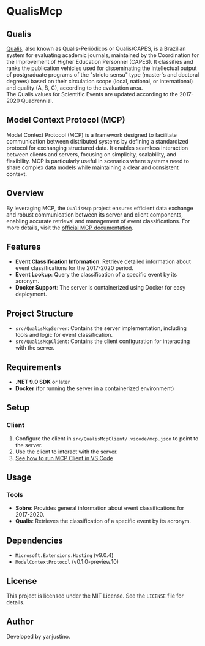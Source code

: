# QualisMcp

## Qualis
[Qualis](https://sucupira-legado.capes.gov.br/sucupira/public/consultas/coleta/veiculoPublicacaoQualis/listaConsultaGeralPeriodicos.jsf), also known as Qualis-Periódicos or Qualis/CAPES, is a Brazilian system for evaluating academic journals, maintained by the Coordination for the Improvement of Higher Education Personnel (CAPES). It classifies and ranks the publication vehicles used for disseminating the intellectual output of postgraduate programs of the "stricto sensu" type (master's and doctoral degrees) based on their circulation scope (local, national, or international) and quality (A, B, C), according to the evaluation area.  
The Qualis values for Scientific Events are updated according to the 2017-2020 Quadrennial.

## Model Context Protocol (MCP)
Model Context Protocol (MCP) is a framework designed to facilitate communication between distributed systems by defining a standardized protocol for exchanging structured data. It enables seamless interaction between clients and servers, focusing on simplicity, scalability, and flexibility. MCP is particularly useful in scenarios where systems need to share complex data models while maintaining a clear and consistent context.

## Overview
By leveraging MCP, the `QualisMcp` project ensures efficient data exchange and robust communication between its server and client components, enabling accurate retrieval and management of event classifications. For more details, visit the [official MCP documentation](https://modelcontextprotocol.io/introduction).

## Features

- **Event Classification Information**: Retrieve detailed information about event classifications for the 2017-2020 period.
- **Event Lookup**: Query the classification of a specific event by its acronym.
- **Docker Support**: The server is containerized using Docker for easy deployment.

## Project Structure

- `src/QualisMcpServer`: Contains the server implementation, including tools and logic for event classification.
- `src/QualisMcpClient`: Contains the client configuration for interacting with the server.

## Requirements

- **.NET 9.0 SDK** or later
- **Docker** (for running the server in a containerized environment)

## Setup

### Client

1. Configure the client in `src/QualisMcpClient/.vscode/mcp.json` to point to the server.
2. Use the client to interact with the server.
3. [See how to run MCP Client in VS Code](https://devblogs.microsoft.com/dotnet/build-a-model-context-protocol-mcp-server-in-csharp/#configure-and-run-in-vs-code)

## Usage

### Tools

- **Sobre**: Provides general information about event classifications for 2017-2020.
- **Qualis**: Retrieves the classification of a specific event by its acronym.

## Dependencies

- `Microsoft.Extensions.Hosting` (v9.0.4)
- `ModelContextProtocol` (v0.1.0-preview.10)

## License

This project is licensed under the MIT License. See the `LICENSE` file for details.

## Author

Developed by yanjustino.

